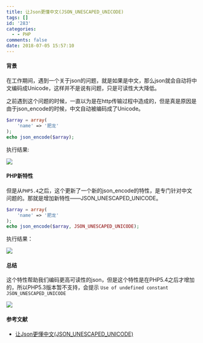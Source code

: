 ```yaml
---
title: 让Json更懂中文(JSON_UNESCAPED_UNICODE)
tags: []
id: '283'
categories:
  - - PHP
comments: false
date: 2018-07-05 15:57:10
---
```


#### 背景

在工作期间，遇到一个关于json的问题，就是如果是中文，那么json就会自动将中文编码成Unicode，这样并不是说有问题，只是可读性大大降低。

之前遇到这个问题的时候，一直以为是在http传输过程中造成的，但是真是原因是由于json\_encode的时候，中文自动被编码成了Unicode。

<!--more-->

```php
$array = array(
    'name' => '肥龙'
);
echo json_encode($array);
```

执行结果:

![](/uploads/2018/07/json_encode.png)

#### PHP新特性

但是从`PHP5.4`之后，这个更新了一个新的json\_encode的特性，是专门针对中文问题的。那就是增加新特性——JSON\_UNESCAPED\_UNICODE。

```php
$array = array(
    'name' => '肥龙'
);
echo json_encode($array, JSON_UNESCAPED_UNICODE);
```

执行结果：

![](/uploads/2018/07/json_encode2.png)

#### 总结

这个特性帮助我们编码更高可读性的json，但是这个特性是在PHP5.4之后才增加的，所以PHP5.3版本暂不支持，会提示 `Use of undefined constant JSON_UNESCAPED_UNICODE`

![](/uploads/2018/07/json_encode3-1024x82.png)

#### 参考文献

*   [让Json更懂中文(JSON\_UNESCAPED\_UNICODE)](http://www.laruence.com/2011/10/10/2239.html)